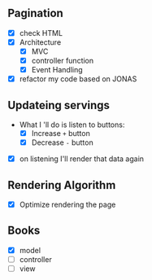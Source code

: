 ## Pagination

- [x] check HTML
- [x] Architecture
  - [x] MVC
  - [x] controller function
  - [x] Event Handling
- [x] refactor my code based on JONAS

## Updateing servings

- What I 'll do is listen to buttons:
  - [x] Increase `+` button
  - [x] Decrease `-` button
- [x] on listening I'll render that data again

## Rendering Algorithm

- [x] Optimize rendering the page

## Books

- [x] model
- [ ] controller
- [ ] view
